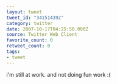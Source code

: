 ```yaml
---
layout: tweet
tweet_id: "341514392"
category: twitter
date: 2007-10-17T04:25:50.000Z
source: Twitter Web Client
favorite_count: 0
retweet_count: 0
tags:
- tweet
---
```


i'm still at work. and not doing fun work :(
